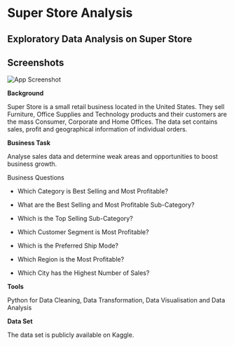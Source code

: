 
# Super Store Analysis

## Exploratory Data Analysis on Super Store


## Screenshots

![App Screenshot](https://user-images.githubusercontent.com/81607668/127727120-a11f32fa-3042-4773-b54e-fd1a792fff2f.png)

**Background**

Super Store is a small retail business located in the United States. They sell Furniture, Office Supplies and Technology products and their customers are the mass Consumer, Corporate and Home Offices. The data set contains sales, profit and geographical information of individual orders.


**Business Task**

Analyse sales data and determine weak areas and opportunities to boost business growth.

Business Questions

- Which Category is Best Selling and Most Profitable?

- What are the Best Selling and Most Profitable Sub-Category?

- Which is the Top Selling Sub-Category?

- Which Customer Segment is Most Profitable?

- Which is the Preferred Ship Mode?

- Which Region is the Most Profitable?

- Which City has the Highest Number of Sales?

**Tools**

Python for Data Cleaning, Data Transformation, Data Visualisation and Data Analysis

**Data Set**

The data set is publicly available on Kaggle.

  

